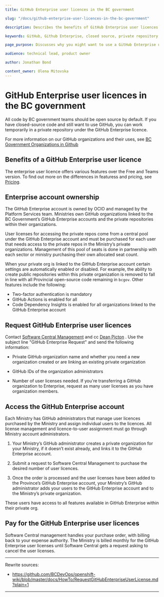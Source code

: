 ```yaml
---
title: GitHub Enterprise user licences in the BC government

slug: "/docs/github-enterprise-user-licences-in-the-bc-government"

description: Describes the benefits of GitHub Enterprise user licences and how to access them.

keywords: GitHub, Github Enterprise, closed source, private repository, private organization

page_purpose: Discusses why you might want to use a GitHub Enterprise user licence and how to request, access, and pay for the users.

audience: technical lead, product owner

author: Jonathan Bond

content_owner: Olena Mitovska
---
```


# GitHub Enterprise user licences in the BC government

All code by BC government teams should be open source by default. If you have closed-source code and still want to use GitHub, you can work temporarily in a private repository under the GitHub Enterprise licence. <!-- I'm not clear on why exactly one would consider using an enterprise licence. They have private code and....? It will never be opensource? check diagram -->

For more information on our GitHub organizations and their uses, see [BC Government Organizations in Github](/bc-government-organizations-in-github.md)

## Benefits of a GitHub Enterprise user licence

The enterprise user licence offers various features over the Free and Teams version. To find out more on the differences in featuress and pricing, see [Pricing](https://github.com/pricing).

## Enterprise account ownership

The GitHub Enterprise account is owned by OCIO and managed by the Platform Services team. Ministries own GitHub organizations linked to the BC Government’s GitHub Enterprise accounts and the private repositories within their organizations.  

User licenses for accessing the private repos come from a central pool under the GitHub Enterprise account and must be purchased for each user that needs access to the private repos in the Ministry’s private organizations.  Management of this pool of seats is done in partnership with each sector or ministry purchasing their own allocated seat count.

When your private org is linked to the GitHub Enterprise account certain settings are automatically enabled or disabled. For example, the ability to create public repositories within this private organization is removed to fall in line with all Provincial open-source code remaining in `bcgov`. Other features include the following:
* Two-factor authentication is mandatory
* GitHub Actions is enabled for all
* Code Dependency Insights is enabled for all organizations linked to the GitHub Enterprise account

## Request GitHub Enterprise user licences

Contact [Software Central Management](mailto:SoftwareCentral.Management@gov.bc.ca) and cc [Dean Picton](Dean.Picton@gov.bc.ca) <!-- what is Dean's role? this email shouldn't be direct to him, we should advise on the role of the person they need to contact. It's best practice to do that for maintenance, in case Dean is unavailable for any number of reasons -->. Use the subject line "GitHub Enterprise Request" and send the following information:  

* Private GitHub organization name and whether you need a new organization created or are linking an existing private organization  

* GitHub IDs of the organization administrators

* Number of user licenses needed. If you're transferring a GitHub organization to Enterprise, request as many user licenses as you have organization members.

## Access the GitHub Enterprise account

Each Ministry has GitHub administrators that manage user licences purchased by the Ministry and assign individual users to the licences. All license management and licence-to-user assignment must go through Ministry account administrators.   

1. Your Ministry’s GitHub administrator creates a private organization for your Ministry, if it doesn’t exist already, and links it to the GitHub Enterprise account.

2. Submit a request to Software Central Management to purchase the desired number of user licences.

3. Once the order is processed and the user licenses have been added to the Province’s GitHub Enterprise account, your Ministry’s GitHub administrator adds your users to the GitHub Enterprise account and to the Ministry’s private organization.

These users have access to all features available in GitHub Enterprise within their private org.

## Pay for the GitHub Enterprise user licences

Software Central management handles your purchase order, with billing back to your expense authority. The Ministry is billed monthly for the GitHub Enterprise user licenses until Software Central gets a request asking to cancel the user licenses.

---
Rewrite sources:
* https://github.com/BCDevOps/openshift-wiki/blob/master/docs/HowTo/RequestGitHubEnterpriseUserLicense.md?plain=1
---

